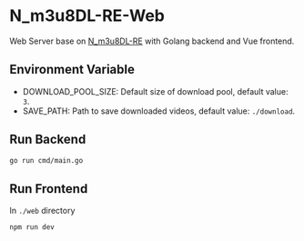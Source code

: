 # N_m3u8DL-RE-Web

Web Server base on [N_m3u8DL-RE](https://github.com/nilaoda/N_m3u8DL-RE) with Golang backend and Vue frontend.

## Environment Variable

- DOWNLOAD_POOL_SIZE: Default size of download pool, default value: `3`.
- SAVE_PATH: Path to save downloaded videos, default value: `./download`.

## Run Backend

```sh
go run cmd/main.go
```

## Run Frontend

In `./web` directory

```sh
npm run dev
```
